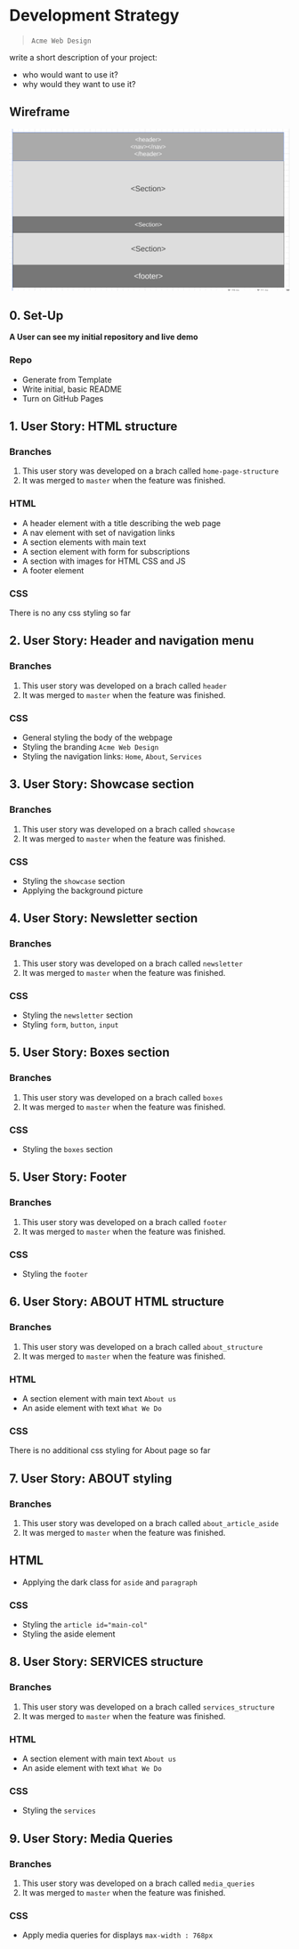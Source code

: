 # Development Strategy

> `Acme Web Design`

write a short description of your project:
- who would want to use it?
- why would they want to use it?

## Wireframe

<!-- include a wireframe for your project in this repository, and display it here -->
<!-- wireframe.cc is a good site for getting started with wireframes -->
![wireframe](Wireframe.png)

## 0. Set-Up

__A User can see my initial repository and live demo__

### Repo

- Generate from Template
- Write initial, basic README
- Turn on GitHub Pages

## 1. User Story: HTML structure

### Branches

1. This user story was developed on a brach called `home-page-structure`
2. It was merged to `master` when the feature was finished.

### HTML

- A header element with a title describing the web page
- A nav element with set of navigation links
- A section elements with main text
- A section element with form for subscriptions 
- A section with images for HTML CSS and JS
- A footer element

### CSS

There is no any css styling so far 


## 2. User Story: Header and navigation menu

### Branches

1. This user story was developed on a brach called `header`
2. It was merged to `master` when the feature was finished.


### CSS
 - General styling the body of the webpage 
 - Styling the branding `Acme Web Design`
 - Styling the navigation links: `Home`, `About`, `Services`


## 3. User Story: Showcase section

### Branches

1. This user story was developed on a brach called `showcase`
2. It was merged to `master` when the feature was finished.


### CSS
 
 - Styling the  `showcase` section
 - Applying the background picture


## 4. User Story: Newsletter section

### Branches

1. This user story was developed on a brach called `newsletter`
2. It was merged to `master` when the feature was finished.


### CSS
 
 - Styling the  `newsletter` section
 - Styling `form`, `button`, `input`


## 5. User Story: Boxes section

### Branches

1. This user story was developed on a brach called `boxes`
2. It was merged to `master` when the feature was finished.


### CSS
 
 - Styling the  `boxes` section 


## 5. User Story: Footer

### Branches

1. This user story was developed on a brach called `footer`
2. It was merged to `master` when the feature was finished.


### CSS
 
 - Styling the  `footer` 


## 6. User Story: ABOUT HTML structure

### Branches

1. This user story was developed on a brach called `about_structure`
2. It was merged to `master` when the feature was finished.

### HTML

- A section element with main text `About us`
- An aside element with text `What We Do`


### CSS

There is no additional css styling for About page so far


## 7. User Story: ABOUT styling

### Branches

1. This user story was developed on a brach called `about_article_aside`
2. It was merged to `master` when the feature was finished.

## HTML

- Applying the dark class for `aside` and `paragraph`

### CSS

- Styling the  `article id="main-col"`  
- Styling the aside element

## 8. User Story: SERVICES structure

### Branches

1. This user story was developed on a brach called `services_structure`
2. It was merged to `master` when the feature was finished.

### HTML

- A section element with main text `About us`
- An aside element with text `What We Do`


### CSS

- Styling the `services`

## 9. User Story: Media Queries

### Branches

1. This user story was developed on a brach called `media_queries`
2. It was merged to `master` when the feature was finished.

### CSS

- Apply media queries for  displays `max-width : 768px`


